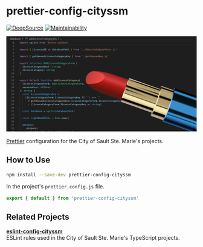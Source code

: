 # prettier-config-cityssm

[![DeepSource](https://app.deepsource.com/gh/cityssm/prettier-config-cityssm.svg/?label=active+issues&show_trend=true&token=N2jdPtRn9pdwAE_C0m_ShhJC)](https://app.deepsource.com/gh/cityssm/prettier-config-cityssm/)
[![Maintainability](https://api.codeclimate.com/v1/badges/604201c4be54b913d959/maintainability)](https://codeclimate.com/github/cityssm/prettier-config-cityssm/maintainability)

![Prettier Banner](banner.png)

[Prettier](https://prettier.io/) configuration for the City of Sault Ste. Marie's projects.

## How to Use

```sh
npm install --save-dev prettier-config-cityssm
```

In the project's `prettier.config.js` file.

```javascript
export { default } from 'prettier-config-cityssm'
```

## Related Projects

**[eslint-config-cityssm](https://github.com/cityssm/eslint-config-cityssm)**<br />
ESLint rules used in the City of Sault Ste. Marie's TypeScript projects.
